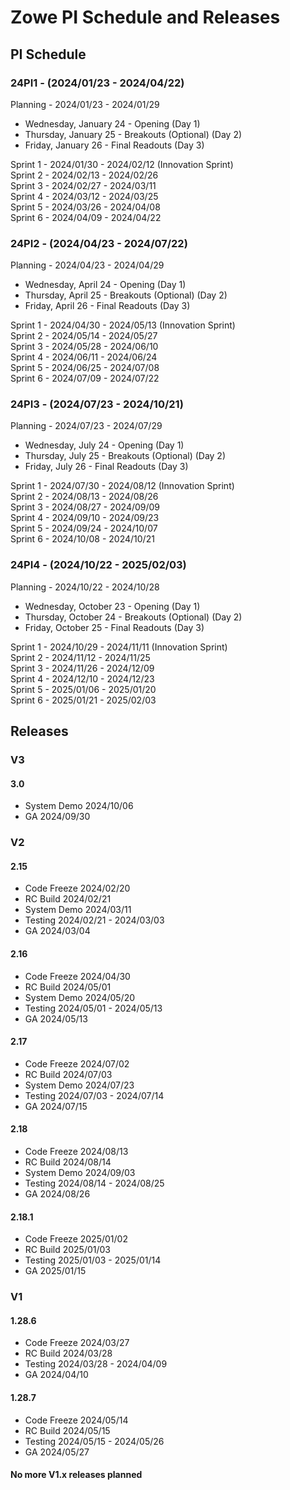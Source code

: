 # Zowe PI Schedule and Releases

## PI Schedule

### 24PI1 - (2024/01/23 - 2024/04/22)

Planning - 2024/01/23 - 2024/01/29<br>

- Wednesday, January 24 - Opening (Day 1)<br>
- Thursday, January 25 - Breakouts (Optional) (Day 2)<br>
- Friday, January 26 - Final Readouts (Day 3)<br>

Sprint 1 - 2024/01/30 - 2024/02/12 (Innovation Sprint)<br>
Sprint 2 - 2024/02/13 - 2024/02/26<br>
Sprint 3 - 2024/02/27 - 2024/03/11<br>
Sprint 4 - 2024/03/12 - 2024/03/25<br>
Sprint 5 - 2024/03/26 - 2024/04/08<br>
Sprint 6 - 2024/04/09 - 2024/04/22<br>

### 24PI2 - (2024/04/23 - 2024/07/22)

Planning - 2024/04/23 - 2024/04/29<br>

- Wednesday, April 24 - Opening (Day 1)<br>
- Thursday, April 25 - Breakouts (Optional) (Day 2)<br>
- Friday, April 26 - Final Readouts (Day 3)<br>

Sprint 1 - 2024/04/30 - 2024/05/13 (Innovation Sprint)<br>
Sprint 2 - 2024/05/14 - 2024/05/27<br>
Sprint 3 - 2024/05/28 - 2024/06/10<br>
Sprint 4 - 2024/06/11 - 2024/06/24<br>
Sprint 5 - 2024/06/25 - 2024/07/08<br>
Sprint 6 - 2024/07/09 - 2024/07/22<br>

### 24PI3 - (2024/07/23 - 2024/10/21)

Planning - 2024/07/23 - 2024/07/29<br>

- Wednesday, July 24 - Opening (Day 1)<br>
- Thursday, July 25 - Breakouts (Optional) (Day 2)<br>
- Friday, July 26 - Final Readouts (Day 3)<br>

Sprint 1 - 2024/07/30 - 2024/08/12 (Innovation Sprint)<br>
Sprint 2 - 2024/08/13 - 2024/08/26<br>
Sprint 3 - 2024/08/27 - 2024/09/09<br>
Sprint 4 - 2024/09/10 - 2024/09/23<br>
Sprint 5 - 2024/09/24 - 2024/10/07<br>
Sprint 6 - 2024/10/08 - 2024/10/21<br>

### 24PI4 - (2024/10/22 - 2025/02/03)

Planning - 2024/10/22 - 2024/10/28<br>

- Wednesday, October 23 - Opening (Day 1)<br>
- Thursday, October 24 - Breakouts (Optional) (Day 2)<br>
- Friday, October 25 - Final Readouts (Day 3)<br>

Sprint 1 - 2024/10/29 - 2024/11/11 (Innovation Sprint)<br>
Sprint 2 - 2024/11/12 - 2024/11/25<br>
Sprint 3 - 2024/11/26 - 2024/12/09<br>
Sprint 4 - 2024/12/10 - 2024/12/23<br>
Sprint 5 - 2025/01/06 - 2025/01/20<br>
Sprint 6 - 2025/01/21 - 2025/02/03<br>

## Releases

### V3

#### 3.0 </br>
- System Demo 2024/10/06<br>
- GA 2024/09/30<br>

### V2

#### 2.15 </br>
- Code Freeze 2024/02/20<br>
- RC Build 2024/02/21<br>
- System Demo 2024/03/11<br>
- Testing 2024/02/21 - 2024/03/03<br>
- GA 2024/03/04<br>

#### 2.16 </br>
- Code Freeze 2024/04/30<br>
- RC Build 2024/05/01<br>
- System Demo 2024/05/20<br>
- Testing 2024/05/01 - 2024/05/13<br>
- GA 2024/05/13<br>

#### 2.17 </br>
- Code Freeze 2024/07/02<br>
- RC Build 2024/07/03<br>
- System Demo 2024/07/23<br>
- Testing 2024/07/03 - 2024/07/14<br>
- GA 2024/07/15<br>

#### 2.18 </br>
- Code Freeze 2024/08/13<br>
- RC Build 2024/08/14<br>
- System Demo 2024/09/03<br>
- Testing 2024/08/14 - 2024/08/25<br>
- GA 2024/08/26<br>

#### 2.18.1
- Code Freeze 2025/01/02<br>
- RC Build 2025/01/03<br>
- Testing 2025/01/03 - 2025/01/14<br>
- GA 2025/01/15<br>

### V1

#### 1.28.6
- Code Freeze 2024/03/27<br>
- RC Build 2024/03/28<br>
- Testing 2024/03/28 - 2024/04/09<br>
- GA 2024/04/10<br>

#### 1.28.7
- Code Freeze 2024/05/14<br>
- RC Build 2024/05/15<br>
- Testing 2024/05/15 - 2024/05/26<br>
- GA 2024/05/27<br>

#### No more V1.x releases planned
